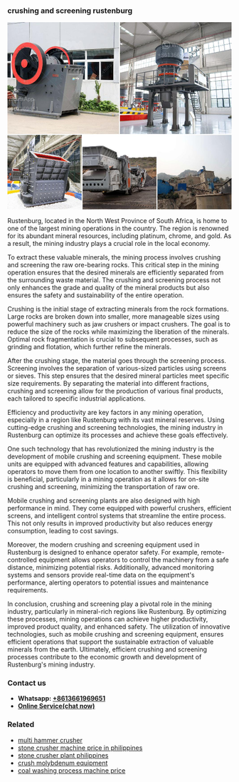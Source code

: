 <h3>crushing and screening rustenburg</h3><img src='1706755710.jpg' alt=''><p>Rustenburg, located in the North West Province of South Africa, is home to one of the largest mining operations in the country. The region is renowned for its abundant mineral resources, including platinum, chrome, and gold. As a result, the mining industry plays a crucial role in the local economy.</p><p>To extract these valuable minerals, the mining process involves crushing and screening the raw ore-bearing rocks. This critical step in the mining operation ensures that the desired minerals are efficiently separated from the surrounding waste material. The crushing and screening process not only enhances the grade and quality of the mineral products but also ensures the safety and sustainability of the entire operation.</p><p>Crushing is the initial stage of extracting minerals from the rock formations. Large rocks are broken down into smaller, more manageable sizes using powerful machinery such as jaw crushers or impact crushers. The goal is to reduce the size of the rocks while maximizing the liberation of the minerals. Optimal rock fragmentation is crucial to subsequent processes, such as grinding and flotation, which further refine the minerals.</p><p>After the crushing stage, the material goes through the screening process. Screening involves the separation of various-sized particles using screens or sieves. This step ensures that the desired mineral particles meet specific size requirements. By separating the material into different fractions, crushing and screening allow for the production of various final products, each tailored to specific industrial applications.</p><p>Efficiency and productivity are key factors in any mining operation, especially in a region like Rustenburg with its vast mineral reserves. Using cutting-edge crushing and screening technologies, the mining industry in Rustenburg can optimize its processes and achieve these goals effectively.</p><p>One such technology that has revolutionized the mining industry is the development of mobile crushing and screening equipment. These mobile units are equipped with advanced features and capabilities, allowing operators to move them from one location to another swiftly. This flexibility is beneficial, particularly in a mining operation as it allows for on-site crushing and screening, minimizing the transportation of raw ore.</p><p>Mobile crushing and screening plants are also designed with high performance in mind. They come equipped with powerful crushers, efficient screens, and intelligent control systems that streamline the entire process. This not only results in improved productivity but also reduces energy consumption, leading to cost savings.</p><p>Moreover, the modern crushing and screening equipment used in Rustenburg is designed to enhance operator safety. For example, remote-controlled equipment allows operators to control the machinery from a safe distance, minimizing potential risks. Additionally, advanced monitoring systems and sensors provide real-time data on the equipment's performance, alerting operators to potential issues and maintenance requirements.</p><p>In conclusion, crushing and screening play a pivotal role in the mining industry, particularly in mineral-rich regions like Rustenburg. By optimizing these processes, mining operations can achieve higher productivity, improved product quality, and enhanced safety. The utilization of innovative technologies, such as mobile crushing and screening equipment, ensures efficient operations that support the sustainable extraction of valuable minerals from the earth. Ultimately, efficient crushing and screening processes contribute to the economic growth and development of Rustenburg's mining industry.</p><h3>Contact us</h3><ul><li><strong>Whatsapp:&nbsp;<a href="https://wa.me/8613661969651">+8613661969651</a></strong></li><li><a href="https://swt.shibang-china.com/?git&amp;zhl&amp;crushing and screening rustenburg"><strong>Online Service(chat now)</strong></a></li></ul><h3>Related</h3><ul><li><a href='multi hammer crusher.md'>multi hammer crusher</a></li><li><a href='stone crusher machine price in philippines.md'>stone crusher machine price in philippines</a></li><li><a href='stone crusher plant philippines.md'>stone crusher plant philippines</a></li><li><a href='crush molybdenum equipment.md'>crush molybdenum equipment</a></li><li><a href='coal washing process machine price.md'>coal washing process machine price</a></li></ul>